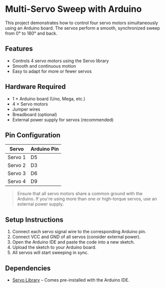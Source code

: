 # Multi-Servo Sweep with Arduino

This project demonstrates how to control four servo motors simultaneously using an Arduino board. The servos perform a smooth, synchronized sweep from 0° to 180° and back.

## Features

- Controls 4 servo motors using the Servo library
- Smooth and continuous motion
- Easy to adapt for more or fewer servos

## Hardware Required

- 1 × Arduino board (Uno, Mega, etc.)
- 4 × Servo motors
- Jumper wires
- Breadboard (optional)
- External power supply for servos (recommended)

## Pin Configuration

| Servo  | Arduino Pin |
|--------|--------------|
| Servo 1 | D5 |
| Servo 2 | D3 |
| Servo 3 | D6 |
| Servo 4 | D9 |

> Ensure that all servo motors share a common ground with the Arduino. If you're using more than one or high-torque servos, use an external power supply.

## Setup Instructions

1. Connect each servo signal wire to the corresponding Arduino pin.
2. Connect VCC and GND of all servos (consider external power).
3. Open the Arduino IDE and paste the code into a new sketch.
4. Upload the sketch to your Arduino board.
5. All servos will start sweeping in sync.

## Dependencies

- [Servo Library](https://www.arduino.cc/reference/en/libraries/servo/) – Comes pre-installed with the Arduino IDE.



